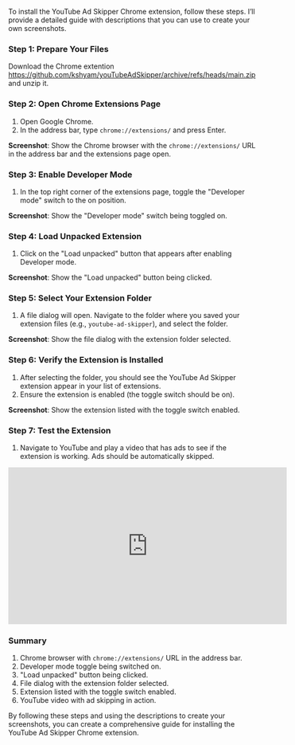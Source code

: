 
To install the YouTube Ad Skipper Chrome extension, follow these steps. I’ll provide a detailed guide with descriptions that you can use to create your own screenshots.

### Step 1: Prepare Your Files

Download the Chrome extention https://github.com/kshyam/youTubeAdSkipper/archive/refs/heads/main.zip  and unzip it.

### Step 2: Open Chrome Extensions Page



1.  Open Google Chrome.
2.  In the address bar, type `chrome://extensions/` and press Enter.

**Screenshot**: Show the Chrome browser with the `chrome://extensions/` URL in the address bar and the extensions page open.

### Step 3: Enable Developer Mode

1.  In the top right corner of the extensions page, toggle the "Developer mode" switch to the on position.

**Screenshot**: Show the "Developer mode" switch being toggled on.

### Step 4: Load Unpacked Extension

1.  Click on the "Load unpacked" button that appears after enabling Developer mode.

**Screenshot**: Show the "Load unpacked" button being clicked.

### Step 5: Select Your Extension Folder

1.  A file dialog will open. Navigate to the folder where you saved your extension files (e.g., `youtube-ad-skipper`), and select the folder.

**Screenshot**: Show the file dialog with the extension folder selected.

### Step 6: Verify the Extension is Installed

1.  After selecting the folder, you should see the YouTube Ad Skipper extension appear in your list of extensions.
2.  Ensure the extension is enabled (the toggle switch should be on).

**Screenshot**: Show the extension listed with the toggle switch enabled.

### Step 7: Test the Extension

1.  Navigate to YouTube and play a video that has ads to see if the extension is working. Ads should be automatically skipped.

<iframe width="560" height="315" src="https://www.youtube.com/embed/EkOwi7vvGtE?si=YUBjMG45GRPx5HKB" title="YouTube video player" frameborder="0" allow="accelerometer; autoplay; clipboard-write; encrypted-media; gyroscope; picture-in-picture; web-share" referrerpolicy="strict-origin-when-cross-origin" allowfullscreen></iframe>


### Summary

1.  Chrome browser with `chrome://extensions/` URL in the address bar.
2.  Developer mode toggle being switched on.
3.  "Load unpacked" button being clicked.
4.  File dialog with the extension folder selected.
5.  Extension listed with the toggle switch enabled.
6.  YouTube video with ad skipping in action.

By following these steps and using the descriptions to create your screenshots, you can create a comprehensive guide for installing the YouTube Ad Skipper Chrome extension.
